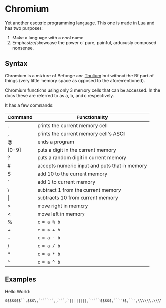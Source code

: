 # Chromium
 Yet another esoteric programming language. This one is made in Lua and has two purposes:
  1. Make a language with a cool name.
  2. Emphasize/showcase the power of pure, painful, arduously composed nonsense.

## Syntax
 Chromium is a mixture of Befunge and [Thulium](https://github.com/JavaCode7/Thulium) but without the Bf part of things (very little memory space as opposed to the aforementioned).

 Chromium functions using only 3 memory cells that can be accessed. In the docs these are referred to as a, b, and c respectively.

 It has a few commands:

 Command | Functionality 
 --------|--------
  .      | prints the current memory cell
  ,      | prints the current memory cell's ASCII
  @      | ends a program
  [0-9]  | puts a digit in the current memory
  ?      | puts a random digit in current memory
  \#     | accepts numeric input and puts that in memory
  $      | add 10 to the current memory
  `      | add 1 to current memory
  \      | subtract 1 from the current memory
  \|     | subtracts 10 from current memory
  \>     | move right in memory
  <      | move left in memory
  %      | ```c = a % b```
  \+     | ```c = a + b```
  \-     | ```c = a - b```
  /      | ```c = a / b```
  \*     | ```c = a * b```
  ^      | ```c = a ^ b```

## Examples
 Hello World:
 ```
 $$$$$$$``,$$$\,```````,,```,`||||||||,`````$$$$$,````$$,```,\\\\\\,\\\\\\\\,@
 ```
